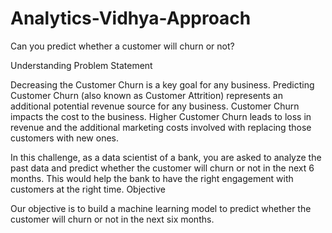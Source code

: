 # Analytics-Vidhya-Approach


Can you predict whether a customer will churn or not?

Understanding Problem Statement

Decreasing the Customer Churn is a key goal for any business. Predicting Customer Churn (also known as Customer Attrition) represents an additional potential revenue source for any business. Customer Churn impacts the cost to the business. Higher Customer Churn leads to loss in revenue and the additional marketing costs involved with replacing those customers with new ones.

In this challenge, as a data scientist of a bank, you are asked to analyze the past data and predict whether the customer will churn or not in the next 6 months. This would help the bank to have the right engagement with customers at the right time.
Objective

Our objective is to build a machine learning model to predict whether the customer will churn or not in the next six months.

